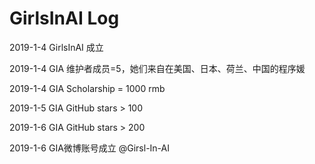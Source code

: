# GirlsInAI Log

2019-1-4	GirlsInAI 成立

2019-1-4	GIA 维护者成员=5，她们来自在美国、日本、荷兰、中国的程序媛

2019-1-4	GIA Scholarship = 1000 rmb

2019-1-5	GIA GitHub stars > 100

2019-1-6	GIA GitHub stars > 200

2019-1-6	GIA微博账号成立 @Girsl-In-AI